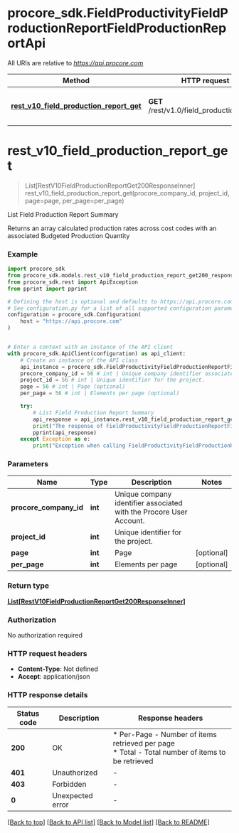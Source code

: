 # procore_sdk.FieldProductivityFieldProductionReportFieldProductionReportApi

All URIs are relative to *https://api.procore.com*

Method | HTTP request | Description
------------- | ------------- | -------------
[**rest_v10_field_production_report_get**](FieldProductivityFieldProductionReportFieldProductionReportApi.md#rest_v10_field_production_report_get) | **GET** /rest/v1.0/field_production_report | List Field Production Report Summary


# **rest_v10_field_production_report_get**
> List[RestV10FieldProductionReportGet200ResponseInner] rest_v10_field_production_report_get(procore_company_id, project_id, page=page, per_page=per_page)

List Field Production Report Summary

Returns an array calculated production rates across cost codes with an associated Budgeted Production Quantity

### Example


```python
import procore_sdk
from procore_sdk.models.rest_v10_field_production_report_get200_response_inner import RestV10FieldProductionReportGet200ResponseInner
from procore_sdk.rest import ApiException
from pprint import pprint

# Defining the host is optional and defaults to https://api.procore.com
# See configuration.py for a list of all supported configuration parameters.
configuration = procore_sdk.Configuration(
    host = "https://api.procore.com"
)


# Enter a context with an instance of the API client
with procore_sdk.ApiClient(configuration) as api_client:
    # Create an instance of the API class
    api_instance = procore_sdk.FieldProductivityFieldProductionReportFieldProductionReportApi(api_client)
    procore_company_id = 56 # int | Unique company identifier associated with the Procore User Account.
    project_id = 56 # int | Unique identifier for the project.
    page = 56 # int | Page (optional)
    per_page = 56 # int | Elements per page (optional)

    try:
        # List Field Production Report Summary
        api_response = api_instance.rest_v10_field_production_report_get(procore_company_id, project_id, page=page, per_page=per_page)
        print("The response of FieldProductivityFieldProductionReportFieldProductionReportApi->rest_v10_field_production_report_get:\n")
        pprint(api_response)
    except Exception as e:
        print("Exception when calling FieldProductivityFieldProductionReportFieldProductionReportApi->rest_v10_field_production_report_get: %s\n" % e)
```



### Parameters


Name | Type | Description  | Notes
------------- | ------------- | ------------- | -------------
 **procore_company_id** | **int**| Unique company identifier associated with the Procore User Account. | 
 **project_id** | **int**| Unique identifier for the project. | 
 **page** | **int**| Page | [optional] 
 **per_page** | **int**| Elements per page | [optional] 

### Return type

[**List[RestV10FieldProductionReportGet200ResponseInner]**](RestV10FieldProductionReportGet200ResponseInner.md)

### Authorization

No authorization required

### HTTP request headers

 - **Content-Type**: Not defined
 - **Accept**: application/json

### HTTP response details

| Status code | Description | Response headers |
|-------------|-------------|------------------|
**200** | OK |  * Per-Page - Number of items retrieved per page <br>  * Total - Total number of items to be retrieved <br>  |
**401** | Unauthorized |  -  |
**403** | Forbidden |  -  |
**0** | Unexpected error |  -  |

[[Back to top]](#) [[Back to API list]](../README.md#documentation-for-api-endpoints) [[Back to Model list]](../README.md#documentation-for-models) [[Back to README]](../README.md)

